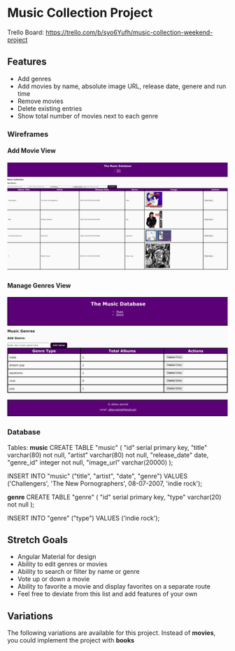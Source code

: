 # Music Collection Project

Trello Board: https://trello.com/b/syo6Yufh/music-collection-weekend-project

## Features

- Add genres
- Add movies by name, absolute image URL, release date, genere and run time
- Remove movies
- Delete existing entries
- Show total number of movies next to each genre

### Wireframes

#### Add Movie View

![Add Entry Page](music-view.png)

#### Manage Genres View

![Add Entry Page](genre-view.png)

### Database

Tables: 
**music**
CREATE TABLE "music" (
	"id" serial primary key,
	"title" varchar(80) not null,
	"artist" varchar(80) not null,
	"release_date" date,
	"genre_id" integer not null,
	"image_url" varchar(20000)
	);

INSERT INTO "music" ("title", "artist", "date", "genre")
VALUES ('Challengers', 'The New Pornographers', 08-07-2007, 'indie rock');

**genre**
CREATE TABLE "genre" (
	"id" serial primary key,
	"type" varchar(20) not null
);

INSERT INTO "genre" ("type")
VALUES ('indie rock');

## Stretch Goals

- Angular Material for design
- Ability to edit genres or movies
- Ability to search or filter by name or genre
- Vote up or down a movie
- Ability to favorite a movie and display favorites on a separate route
- Feel free to deviate from this list and add features of your own

## Variations

The following variations are available for this project. Instead of **movies**, you could implement the project with **books** 